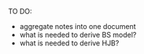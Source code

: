 TO DO:
- aggregate notes into one document
- what is needed to derive BS model?
- what is needed to derive HJB?
